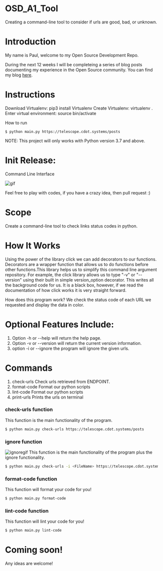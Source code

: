 # OSD_A1_Tool
Creating a command-line tool to consider if urls are good, bad, or unknown.

# Introduction

My name is Paul, welcome to my Open Source Development Repo.

During the next 12 weeks I will be completeing a series of blog posts documenting my experience in the Open Source community. 
You can find my blog [here](https://osd600.blogspot.com/).

# Instructions

Download Virtualenv: pip3 install Virtualenv 
Create Virtualenv: virtualenv .
Enter virtual environment: source bin/activate

How to run 
```
$ python main.py https://telescope.cdot.systems/posts
```

NOTE: This project will only works with Python version 3.7 and above.
# Init Release:

Command Line Interface


![gif](https://user-images.githubusercontent.com/44411777/98872293-4a6d8680-2444-11eb-9cf2-3a2f2941bb60.gif)




Feel free to play with codes, if you have a crazy idea, then pull request :)

# Scope

Create a command-line tool to check links status codes in python.

# How It Works

Using the power of the library click we can add decorators to our functions. Decorators are a wrapper function that allows us to do functions before other functions.This library helps us to simplify this command line argument repository.
For example, the click library allows us to type "-v" or "--version" using their built in simple version_option decorator. This writes all the background code for us. It is a black box, however, if we read the documentation of how click works it is very straight forward.

How does this program work? 
We check the status code of each URL we requested and display the data in color.


# Optional Features Include:

1. Option -h or --help will return the help page.
2. Option -v or --version will return the current version information.
3. option -i or --ignore the program will ignore the given urls.


# Commands

1. check-urls   Check urls retrieved from ENDPOINT.
2. format-code  Format our python scripts
3. lint-code    Format our python scripts
4. print-urls   Prints the urls on terminal

### check-urls function

This function is the main functionality of the program.
```sh
$ python main.py check-urls https://telescope.cdot.systems/posts
```

### ignore function
![ignoregif](https://user-images.githubusercontent.com/44411777/98873359-3e82c400-2446-11eb-90c0-aca4fe558296.gif)
This function is the main functionality of the program plus the ignore functionality.
```sh
$ python main.py check-urls -i <FileName> https://telescope.cdot.systems/posts
```

### format-code function

This function will format your code for you!
```sh
$ python main.py format-code
```
### lint-code function

This function will lint your code for you!
```sh
$ python main.py lint-code
```


# Coming soon!
Any ideas are welcome!
